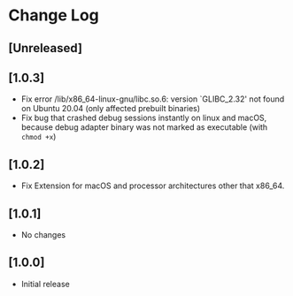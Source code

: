# Change Log

## [Unreleased]

## [1.0.3]

- Fix error /lib/x86_64-linux-gnu/libc.so.6: version `GLIBC_2.32' not found on Ubuntu 20.04 (only affected prebuilt binaries)
- Fix bug that crashed debug sessions instantly on linux and macOS, because debug adapter binary was not marked as executable (with `chmod +x`)

## [1.0.2]

- Fix Extension for macOS and processor architectures other that x86_64.

## [1.0.1]

- No changes

## [1.0.0]

- Initial release
